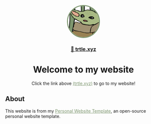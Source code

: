 <div align="center">
<img src="./public/Avatar.png" style="border-radius: 10rem; border-width: thick; border: solid; border-color: #7d966f;" width="100rem"/>
<h3 style="color: #7d966f;">
<a href="https://trtle.xyz/">
🔗 trtle.xyz
</a>
</h3>
<h1>Welcome to my website</h1>
<p>Click the link above <a style="color: #7d966f;" href="https://trtle.xyz/">(trtle.xyz)</a> to go to my website!</p>
</div>

## About
This website is from my <a href="https://github.com/Turtlepaw/personal-website" style="color: #7d966f;">Personal Website Template</a>, an open-source personal website template.